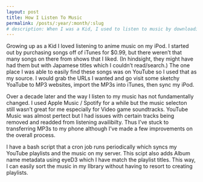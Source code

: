 ```yaml
---
layout: post
title: How I Listen To Music
permalink: /posts/:year/:month/:slug
# description: When I was a Kid, I used to listen to music by downloading MP3 files of YouTube videos to my iPod. Over a decade later and not much has changed.
---
```


Growing up as a Kid I loved listening to anime music on my iPod. I started out by purchasing songs off of iTunes for $0.99, but there weren’t that many songs on there from shows that I liked. (In hindsight, they might have had them but with Japamese titles which I couldn’t read/search.) The one place I was able to easily find these songs was on YouTube so I used that as my source. I would grab the URLs I wanted and go visit some sketchy YoaTube to MP3 websites, import the MP3s into iTunes, then sync my iPod.

Over a decade later and the way I listen to my music has not fundamentally changed. I used Apple Music / Spotify for a while but the music selecton still wasn’t great for me especially for Video game soundtracks. YouTube Music was almost pertect but I had issues with certain tracks being removed and readded from listening availibilty. Thus I’ve stuck to transferring MP3s to my phone although I’ve made a few improvements on the overall process.

I have a bash script that a cron job runs periodically which syncs my YouTube playlists and the music on my server. This scipt also adds Album name metadata using eyeD3 which I have match the playlist titles. This way, I can easily sort the music in my Ilbrary without having to resort to creating playlists.